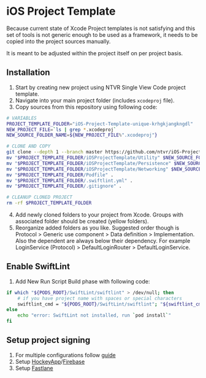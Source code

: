 # iOS Project Template
Because current state of Xcode Project templates is not satisfying and this set of tools is not generic enough to be used as a framework, it needs to be copied into the project sources manually. 

It is meant to be adjusted within the project itself on per project basis.

## Installation
1. Start by creating new project using NTVR Single View Code project template.
3. Navigate into your main project folder (includes `xcodeproj` file).
3. Copy sources from this repository using following code:

```bash
# VARIABLES
PROJECT_TEMPLATE_FOLDER="iOS-Project-Template-unique-krhgkjangkngdl"
NEW_PROJECT_FILE=`ls | grep *.xcodeproj`
NEW_SOURCE_FOLDER_NAME=${NEW_PROJECT_FILE%".xcodeproj"}

# CLONE AND COPY
git clone --depth 1 --branch master https://github.com/ntvr/iOS-Project-Template.git $PROJECT_TEMPLATE_FOLDER
mv "$PROJECT_TEMPLATE_FOLDER/iOSProjectTemplate/Utility" $NEW_SOURCE_FOLDER_NAME
mv "$PROJECT_TEMPLATE_FOLDER/iOSProjectTemplate/Persistence" $NEW_SOURCE_FOLDER_NAME
mv "$PROJECT_TEMPLATE_FOLDER/iOSProjectTemplate/Networking" $NEW_SOURCE_FOLDER_NAME
mv "$PROJECT_TEMPLATE_FOLDER/Podfile" .
mv "$PROJECT_TEMPLATE_FOLDER/.swiftlint.yml" .
mv "$PROJECT_TEMPLATE_FOLDER/.gitignore" .

# CLEANUP CLONED PROJECT
rm -rf $PROJECT_TEMPLATE_FOLDER
```

4. Add newly cloned folders to your project from Xcode. Groups with associated folder should be created (yellow folders).
5. Reorganize added folders as you like. Suggested order though is Protocol > Generic use component > Data definition > Implementation. Also the dependent are always below  their dependency. For example LoginService (Protocol) > DefaultLoginRouter > DefaultLoginService.

## Enable SwiftLint
1. Add New Run Script Build phase with following code:

```bash
if which "${PODS_ROOT}/SwiftLint/swiftlint" > /dev/null; then
    # if you have project name with spaces or special characters
    swiftlint_cmd = "${PODS_ROOT}/SwiftLint/swiftlint"; "${swiftlint_cmd[@]}"
else
    echo "error: SwiftLint not installed, run `pod install`"
fi
```

## Setup project signing
1. For multiple configurations follow [guide](https://zeemee.engineering/how-to-set-up-multiple-schemes-configurations-in-xcode-for-your-react-native-ios-app-7da4b5237966)
2. Setup [HockeyApp](https://hockeyapp.net)/[Firebase](https://firebase.google.com)
3. Setup [Fastlane](https://fastlane.tools)
